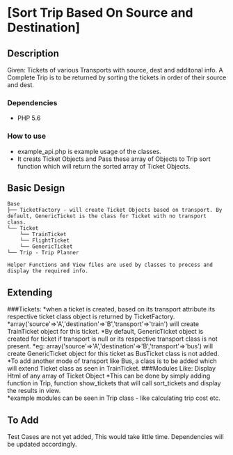 [Sort Trip Based On Source and Destination]
==============================================
Description 
----------------------------------------------
Given: Tickets of various Transports with source, dest and additonal info.
A Complete Trip is to be returned by sorting the tickets in order of their source and dest.
### Dependencies
- PHP 5.6

### How to use
* example_api.php is example usage of the classes.
* It creats Ticket Objects and Pass these array of Objects to Trip sort function which will return the sorted array of Ticket Objects. 

Basic Design 
----------------------------------------------        
    Base
    ├── TicketFactory - will create Ticket Objects based on transport. By default, GenericTicket is the class for Ticket with no transport class.
    └── Ticket
        └── TrainTicket            
        └── FlightTicket            
        └── GenericTicket            
    └── Trip - Trip Planner

    Helper Functions and View files are used by classes to process and display the required info.

Extending 
----------------------------------------------        
###Tickets:
    *when a ticket is created, based on its transport attribute its respective ticket class object is returned by TicketFactory.
    *array('source'=>'A','destination'=>'B','transport'=>'train') will create TrainTicket object for this ticket.
    *By default, GenericTicket object is created for ticket if transport is null or its respective transport class is not present.
    *eg:  array('source'=>'A','destination'=>'B','transport'=>'bus') will create GenericTicket object for this ticket as BusTicket class is not added.
    *To add another mode of transport like Bus, a class is to be added which will extend Ticket class as seen in TrainTicket.
###Modules Like: Display Html of any array of Ticket Object
    *This can be done by simply adding function in Trip, function show_tickets that will call sort_tickets and display the results in view.    
*example modules can be seen in Trip class - like calculating trip cost etc.

To Add
----------------------------------------------
Test Cases are not yet added, This would take little time. Dependencies will be updated accordingly.

